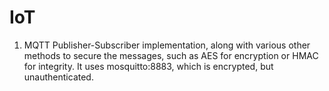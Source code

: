 # IoT

1. MQTT Publisher-Subscriber implementation, along with various other methods to secure the messages, such as AES for encryption or HMAC for integrity.
It uses mosquitto:8883, which is encrypted, but unauthenticated.
